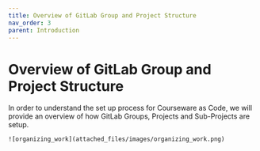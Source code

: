 ```yaml
---
title: Overview of GitLab Group and Project Structure
nav_order: 3
parent: Introduction
---
```

# Overview of GitLab Group and Project Structure

In order to understand the set up process for Courseware as Code, we will provide an overview of how GitLab Groups, Projects and Sub-Projects are setup.


`![organizing_work](attached_files/images/organizing_work.png)`
